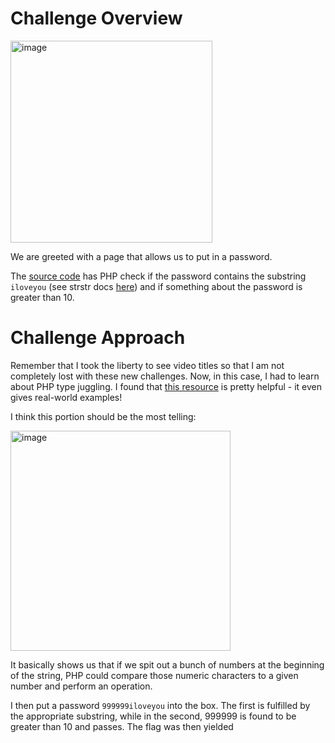 # Challenge Overview

<img width="323" alt="image" src="https://github.com/Leonard514/CTF-Writeups/assets/92343899/5f019cf4-94cf-4a46-9b64-467e43c2641b">


We are greeted with a page that allows us to put in a password.

The [source code](https://github.com/Leonard514/CTF-Writeups/blob/main/OverTheWire/Natas/Natas23Source.html) has PHP check if the password contains the substring `iloveyou` (see strstr docs [here](https://www.php.net/manual/en/function.strstr.php)) and if something about the password is greater than 10.


# Challenge Approach

Remember that I took the liberty to see video titles so that I am not completely lost with these new challenges. Now, in this case, I had to learn about PHP type juggling. I found that [this resource](https://web.archive.org/web/20201112021256/https://owasp.org/www-pdf-archive/PHPMagicTricks-TypeJuggling.pdf) is pretty helpful - it even gives real-world examples!

I think this portion should be the most telling:

<img width="352" alt="image" src="https://github.com/Leonard514/CTF-Writeups/assets/92343899/06395b97-72cc-415b-b7bd-10b5a13d98aa">


It basically shows us that if we spit out a bunch of numbers at the beginning of the string, PHP could compare those numeric characters to a given number and perform an operation.

I then put a password `999999iloveyou` into the box. The first is fulfilled by the appropriate substring, while in the second, 999999 is found to be greater than 10 and passes. The flag was then yielded
